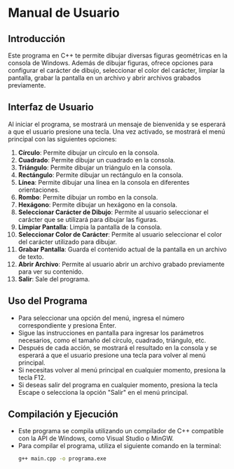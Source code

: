 # Manual de Usuario

## Introducción
Este programa en C++ te permite dibujar diversas figuras geométricas en la consola de Windows. Además de dibujar figuras, ofrece opciones para configurar el carácter de dibujo, seleccionar el color del carácter, limpiar la pantalla, grabar la pantalla en un archivo y abrir archivos grabados previamente.

## Interfaz de Usuario
Al iniciar el programa, se mostrará un mensaje de bienvenida y se esperará a que el usuario presione una tecla. Una vez activado, se mostrará el menú principal con las siguientes opciones:

1. **Círculo**: Permite dibujar un círculo en la consola.
2. **Cuadrado**: Permite dibujar un cuadrado en la consola.
3. **Triángulo**: Permite dibujar un triángulo en la consola.
4. **Rectángulo**: Permite dibujar un rectángulo en la consola.
5. **Línea**: Permite dibujar una línea en la consola en diferentes orientaciones.
6. **Rombo**: Permite dibujar un rombo en la consola.
7. **Hexágono**: Permite dibujar un hexágono en la consola.
8. **Seleccionar Carácter de Dibujo**: Permite al usuario seleccionar el carácter que se utilizará para dibujar las figuras.
9. **Limpiar Pantalla**: Limpia la pantalla de la consola.
10. **Seleccionar Color de Carácter**: Permite al usuario seleccionar el color del carácter utilizado para dibujar.
11. **Grabar Pantalla**: Guarda el contenido actual de la pantalla en un archivo de texto.
12. **Abrir Archivo**: Permite al usuario abrir un archivo grabado previamente para ver su contenido.
13. **Salir**: Sale del programa.

## Uso del Programa
- Para seleccionar una opción del menú, ingresa el número correspondiente y presiona Enter.
- Sigue las instrucciones en pantalla para ingresar los parámetros necesarios, como el tamaño del círculo, cuadrado, triángulo, etc.
- Después de cada acción, se mostrará el resultado en la consola y se esperará a que el usuario presione una tecla para volver al menú principal.
- Si necesitas volver al menú principal en cualquier momento, presiona la tecla F12.
- Si deseas salir del programa en cualquier momento, presiona la tecla Escape o selecciona la opción "Salir" en el menú principal.

## Compilación y Ejecución
- Este programa se compila utilizando un compilador de C++ compatible con la API de Windows, como Visual Studio o MinGW.
- Para compilar el programa, utiliza el siguiente comando en la terminal:
  ```bash
  g++ main.cpp -o programa.exe
